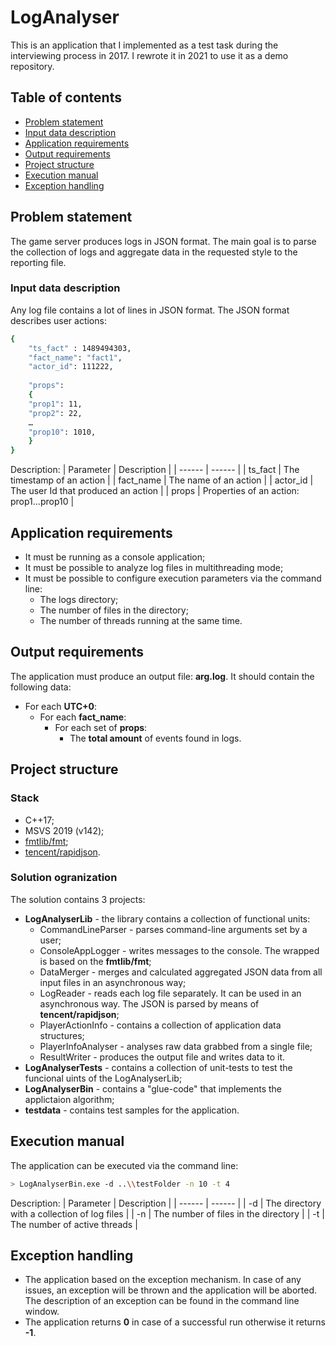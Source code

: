 # LogAnalyser

This is an application that I implemented as a test task during the interviewing process in 2017. I rewrote it in 2021 to use it as a demo repository.

## Table of contents
- [Problem statement](#problem-statement)
- [Input data description](#input-data-description)
- [Application requirements](#application-requirements)
- [Output requirements](#output-requirements)
- [Project structure](#project-structure)
- [Execution manual](#execution-manual)
- [Exception handling](#exception-handling)

## Problem statement

The game server produces logs in JSON format. The main goal is to parse the collection of logs and aggregate data in the requested style to the reporting file.

### Input data description
Any log file contains a lot of lines in JSON format. The JSON format describes user actions: 
```sh
{
	"ts_fact" : 1489494303,
	"fact_name": "fact1",
	"actor_id": 111222,
   
	"props":
	{
   	"prop1": 11,
   	"prop2": 22,
	…
   	"prop10": 1010,
	}
}
```
Description:
| Parameter | Description |
| ------ | ------ |
| ts_fact | The timestamp of an action |
| fact_name | The name of an action  |
| actor_id | The user Id that produced an action |
| props | Properties of an action: prop1...prop10 |


## Application requirements

- It must be running as a console application;
- It must be possible to analyze log files in multithreading mode;
- It must be possible to configure execution parameters via the command line:
  - The logs directory;
  - The number of files in the directory;
  - The number of threads running at the same time.


## Output requirements

The application must produce an output file: **arg.log**. It should contain the following data:
- For each **UTC+0**:
  - For each **fact_name**:
    - For each set of **props**:
      - The **total amount** of events found in logs.


## Project structure

### Stack
- C++17;
- MSVS 2019 (v142);
- [fmtlib/fmt](https://github.com/fmtlib/fmt);
- [tencent/rapidjson](https://github.com/Tencent/rapidjson).

### Solution ogranization 

The solution contains 3 projects:
- **LogAnalyserLib** - the library contains a collection of functional units:
  - CommandLineParser - parses command-line arguments set by a user;
  - ConsoleAppLogger - writes messages to the console. The wrapped is based on the **fmtlib/fmt**;
  - DataMerger - merges and calculated aggregated JSON data from all input files in an asynchronous way;
  - LogReader - reads each log file separately. It can be used in an asynchronous way. The JSON is parsed by means of **tencent/rapidjson**;
  - PlayerActionInfo - contains a collection of application data structures;
  - PlayerInfoAnalyser - analyses raw data grabbed from a single file;
  - ResultWriter - produces the output file and writes data to it.
- **LogAnalyserTests** - contains a collection of unit-tests to test the funcional uints of the LogAnalyserLib;
- **LogAnalyserBin** - contains a "glue-code" that implements the applictaion algorithm;
- **testdata** - contains test samples for the application.


## Execution manual

The application can be executed via the command line:
```sh
> LogAnalyserBin.exe -d ..\\testFolder -n 10 -t 4
```
Description:
| Parameter | Description |
| ------ | ------ |
| -d | The directory with a collection of log files |
| -n | The number of files in the directory |
| -t | The number of active threads |

## Exception handling

- The application based on the exception mechanism. In case of any issues, an exception will be thrown and the application will be aborted. The description of an exception can be found in the command line window.
- The application returns **0** in case of a successful run otherwise it returns **-1**.
